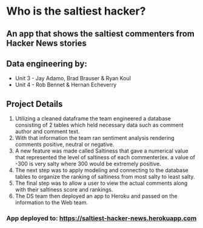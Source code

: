 # Who is the saltiest hacker? 
## An app that shows the saltiest commenters from Hacker News stories
## Data engineering by:
* Unit 3 - Jay Adamo, Brad Brauser & Ryan Koul
* Unit 4 - Rob Bennet & Hernan Echeverry
## Project Details
1. Utilizing a cleaned dataframe the team engineered a database consisting of 2 tables which held necessary data such as comment author and comment text.
2. With that information the team ran sentiment analysis rendering comments positive, neutral or negative.
3. A new feature was made called Saltiness that gave a numerical value that represented the level of saltiness of each commenter(ex. a value of -300 is very salty where 300 would be extremely positive.
4. The next step was to apply modeling and connecting to the database tables to organize the ranking of saltiness from most salty to least salty.
5. The final step was to allow a user to view the actual comments along with their saltiness score and rankings. 
6. The DS team then deployed an app to Heroku and passed on the information to the Web team.
### App deployed to: https://saltiest-hacker-news.herokuapp.com



